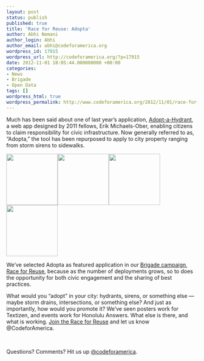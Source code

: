 ```yaml
---
layout: post
status: publish
published: true
title: 'Race for Reuse: Adopta'
author: Abhi Nemani
author_login: Abhi
author_email: abhi@codeforamerica.org
wordpress_id: 17915
wordpress_url: http://codeforamerica.org/?p=17915
date: 2012-11-01 18:05:44.000000000 +00:00
categories:
- News
- Brigade
- Open Data
tags: []
wordpress_html: true
wordpress_permalink: http://www.codeforamerica.org/2012/11/01/race-for-reuse-adopta/
---
```


<p>Much has been said about one of last year’s application, <a href="http://adoptahydrant.com">Adopt-a-Hydrant</a>, a web app designed by 2011 fellows, Erik Michaels-Ober, enabling citizens to claim responsibility for civic infrastructure. Now generally referred to as, “Adopta,” the tool has been repurposed to apply to city property ranging from storm sirens to sidewalks.</p>
<p><a href="http://codeforamerica.org/wp-content/uploads/2012/10/providence.png"><img alt="" class="alignleft size-thumbnail wp-image-17916" src="http://codeforamerica.org/wp-content/uploads/2012/10/providence-150x150.png" title="providence" width="135"/></a><a href="http://codeforamerica.org/wp-content/uploads/2012/10/hnl.png"><img alt="" class="alignleft size-thumbnail wp-image-17918" src="http://codeforamerica.org/wp-content/uploads/2012/10/hnl-150x150.png" title="hnl" width="135"/></a><a href="http://codeforamerica.org/wp-content/uploads/2012/10/syracuse.png"><img alt="" class="alignleft size-thumbnail wp-image-17917" src="http://codeforamerica.org/wp-content/uploads/2012/10/syracuse-150x150.png" title="syracuse" width="135"/></a><a href="http://codeforamerica.org/wp-content/uploads/2012/10/providence.png"><img alt="" class="alignleft size-thumbnail wp-image-17916" src="http://codeforamerica.org/wp-content/uploads/2012/10/providence-150x150.png" title="providence" width="135"/></a></p>
<p>We’ve selected Adopta as featured application in our <a href="http://brigade.codeforamerica.org/pages/race-for-reuse">Brigade campaign, Race for Reuse</a>, because as the number of deployments grows, so to does the opportunity for both civic engagement and the sharing of best practices.</p>
<p>What would you “adopt” in your city: hydrants, sirens, or something else — maybe storm drains, intersections, or something else? And just as importantly, how would you promote it? We’ve seen posters work for Textizen, and events work for Honolulu Answers. What else is there, and what is working. <a href="brigade.codeforamerica.org/pages/race-for-reuse">Join the Race for Reuse</a> and let us know @CodeforAmerica.</p>
<p> </p>
<p>Questions? Comments? Hit us up <a href="http://twitter.com/codeforamerica" target="_blank">@codeforamerica</a>.</p>
